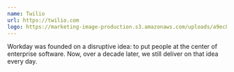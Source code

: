 ```yaml
---
name: Twilio
url: https://twilio.com
logo: https://marketing-image-production.s3.amazonaws.com/uploads/a9ec8253cceeda8b3b13b0e58fd9d48ae62dbbb96ae60aa1b9ec20bd46eedff01cd45b077b4db77a21034240ab311e77602717a41d41ef4b6afe13c86b53ba43.png
---
```


Workday was founded on a disruptive idea: to put people at the center of enterprise software. Now, over a decade later, we still deliver on that idea every day.
